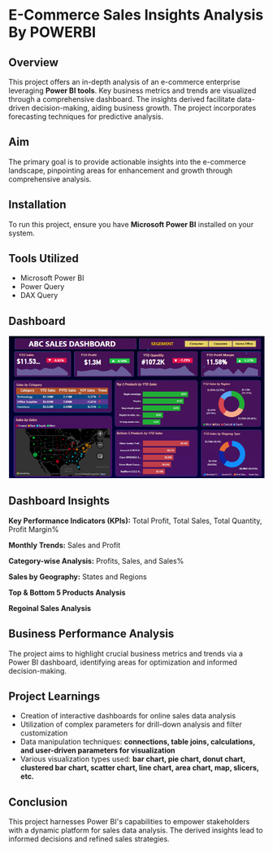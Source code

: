 # **E-Commerce Sales Insights Analysis By POWERBI**

## Overview
This project offers an in-depth analysis of an e-commerce enterprise leveraging **Power BI tools**. Key business metrics and trends are visualized through a comprehensive dashboard. The insights derived facilitate data-driven decision-making, aiding business growth. The project incorporates forecasting techniques for predictive analysis.

## Aim
The primary goal is to provide actionable insights into the e-commerce landscape, pinpointing areas for enhancement and growth through comprehensive analysis.

## Installation
To run this project, ensure you have **Microsoft Power BI** installed on your system.

## Tools Utilized
* Microsoft Power BI
* Power Query
* DAX Query

## Dashboard
![Ecommerce_Sales_Insights_page-0001](https://github.com/AnkitGE001/SALES-INSIGHT--ABC-Company./blob/main/Dashboard.png)

## Dashboard Insights
**Key Performance Indicators (KPIs):** Total Profit, Total Sales, Total Quantity, Profit Margin%

**Monthly Trends:** Sales and Profit

**Category-wise Analysis:** Profits, Sales, and Sales%

**Sales by Geography:** States and Regions

**Top & Bottom 5 Products Analysis**

**Regoinal Sales Analysis**

## Business Performance Analysis
The project aims to highlight crucial business metrics and trends via a Power BI dashboard, identifying areas for optimization and informed decision-making.

## Project Learnings
* Creation of interactive dashboards for online sales data analysis
* Utilization of complex parameters for drill-down analysis and filter customization
* Data manipulation techniques: **connections, table joins, calculations, and user-driven parameters for visualization**
* Various visualization types used: **bar chart, pie chart, donut chart, clustered bar chart, scatter chart, line chart, area chart, map, slicers, etc.**

## Conclusion
This project harnesses Power BI's capabilities to empower stakeholders with a dynamic platform for sales data analysis. The derived insights lead to informed decisions and refined sales strategies.
